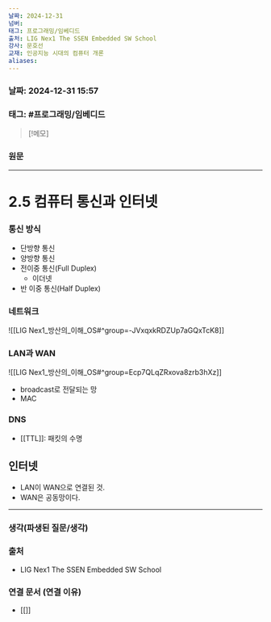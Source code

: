 ```yaml
---
날짜: 2024-12-31
넘버: 
태그: 프로그래밍/임베디드
출처: LIG Nex1 The SSEN Embedded SW School
강사: 문호선
교재: 인공지능 시대의 컴퓨터 개론
aliases:
---
```

### 날짜:  2024-12-31 15:57

### 태그: #프로그래밍/임베디드

>[!메모]
>

### 원문
---
# 2.5 컴퓨터 통신과 인터넷
### 통신 방식
- 단방향 통신
- 양방향 통신
- 전이중 통신(Full Duplex)
	- 이더넷
- 반 이중 통신(Half Duplex)
### 네트워크
![[LIG Nex1_방산의_이해_OS#^group=-JVxqxkRDZUp7aGQxTcK8]]

### LAN과 WAN
![[LIG Nex1_방산의_이해_OS#^group=Ecp7QLqZRxova8zrb3hXz]]
- broadcast로 전달되는 망
- MAC
### DNS
- [[TTL]]: 패킷의 수명
## 인터넷
- LAN이 WAN으로 연결된 것.
- WAN은 공동망이다.

---
### 생각(파생된 질문/생각)

### 출처
- LIG Nex1 The SSEN Embedded SW School

### 연결 문서 (연결 이유)
- [[]]